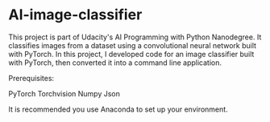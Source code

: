 # AI-image-classifier

This project is part of Udacity's AI Programming with Python Nanodegree. It classifies images from a dataset using a convolutional neural network built with PyTorch. In this project, I developed code for an image classifier built with PyTorch, then converted it into a command line application.


Prerequisites:

PyTorch
Torchvision
Numpy
Json

It is recommended you use Anaconda to set up your environment.
